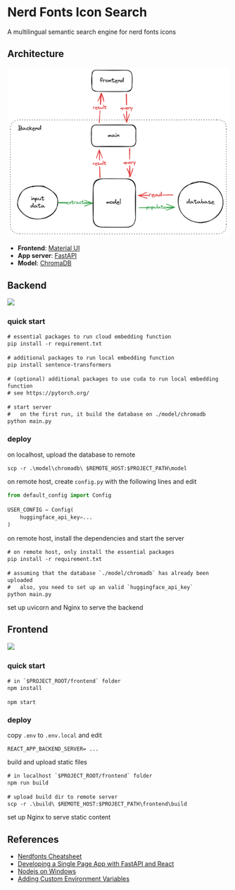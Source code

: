 # Nerd Fonts Icon Search

A multilingual semantic search engine for nerd fonts icons

## Architecture

![](./docs/modules.png)

- **Frontend**: [Material UI](https://mui.com/)
- **App server**: [FastAPI](https://fastapi.tiangolo.com/)
- **Model**: [ChromaDB](https://docs.trychroma.com/)

## Backend

![](https://img.shields.io/badge/python-3.11-yellow)

### quick start

```shell
# essential packages to run cloud embedding function
pip install -r requirement.txt

# additional packages to run local embedding function
pip install sentence-transformers

# (optional) additional packages to use cuda to run local embedding function
# see https://pytorch.org/

# start server
#   on the first run, it build the database on ./model/chromadb
python main.py
```

### deploy

on localhost, upload the database to remote

```shell
scp -r .\model\chromadb\ $REMOTE_HOST:$PROJECT_PATH\model
```

on remote host, create `config.py` with the following lines and edit

```python
from default_config import Config

USER_CONFIG = Config(
    huggingface_api_key=...
)
```

on remote host, install the dependencies and start the server

```shell
# on remote host, only install the essential packages
pip install -r requirement.txt

# assuming that the database `./model/chromadb` has already been uploaded
#   also, you need to set up an valid `huggingface_api_key`
python main.py
```

set up uvicorn and Nginx to serve the backend

## Frontend

![](https://img.shields.io/badge/nodejs-20.10%20LTS-green)

### quick start

```shell
# in `$PROJECT_ROOT/frontend` folder
npm install

npm start
```

### deploy

copy `.env` to `.env.local` and edit

```env
REACT_APP_BACKEND_SERVER= ...
```

build and upload static files

```shell
# in localhost `$PROJECT_ROOT/frontend` folder
npm run build

# upload build dir to remote server
scp -r .\build\ $REMOTE_HOST:$PROJECT_PATH\frontend\build
```

set up Nginx to serve static content

## References

- [Nerdfonts Cheatsheet](https://www.nerdfonts.com/cheat-sheet)
- [Developing a Single Page App with FastAPI and React](https://testdriven.io/blog/fastapi-react/)
- [Nodejs on Windows](https://learn.microsoft.com/zh-cn/windows/dev-environment/javascript/nodejs-on-windows)
- [Adding Custom Environment Variables](https://create-react-app.dev/docs/adding-custom-environment-variables/#what-other-env-files-can-be-used)
